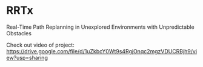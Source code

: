 # RRTx
Real-Time Path Replanning in Unexplored Environments with Unpredictable Obstacles

Check out video of project:
https://drive.google.com/file/d/1uZkbcY0Wt9s4RgjOnqc2mgzVDUCRBjh9/view?usp=sharing
